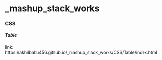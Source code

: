# _mashup_stack_works

<h3>CSS</h3>
<h5>Table</h5>
link: https://akhilbabu456.github.io/_mashup_stack_works/CSS/Table/index.html
